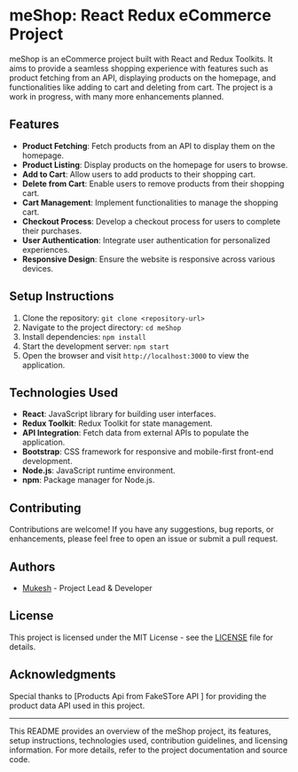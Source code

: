 # meShop: React Redux eCommerce Project

meShop is an eCommerce project built with React and Redux Toolkits. It aims to provide a seamless shopping experience with features such as product fetching from an API, displaying products on the homepage, and functionalities like adding to cart and deleting from cart. The project is a work in progress, with many more enhancements planned.

## Features

- **Product Fetching**: Fetch products from an API to display them on the homepage.
- **Product Listing**: Display products on the homepage for users to browse.
- **Add to Cart**: Allow users to add products to their shopping cart.
- **Delete from Cart**: Enable users to remove products from their shopping cart.
- **Cart Management**: Implement functionalities to manage the shopping cart.
- **Checkout Process**: Develop a checkout process for users to complete their purchases.
- **User Authentication**: Integrate user authentication for personalized experiences.
- **Responsive Design**: Ensure the website is responsive across various devices.

## Setup Instructions

1. Clone the repository: `git clone <repository-url>`
2. Navigate to the project directory: `cd meShop`
3. Install dependencies: `npm install`
4. Start the development server: `npm start`
5. Open the browser and visit `http://localhost:3000` to view the application.

## Technologies Used

- **React**: JavaScript library for building user interfaces.
- **Redux Toolkit**: Redux Toolkit for state management.
- **API Integration**: Fetch data from external APIs to populate the application.
- **Bootstrap**: CSS framework for responsive and mobile-first front-end development.
- **Node.js**: JavaScript runtime environment.
- **npm**: Package manager for Node.js.

## Contributing

Contributions are welcome! If you have any suggestions, bug reports, or enhancements, please feel free to open an issue or submit a pull request.

## Authors

- [Mukesh](https://github.com/Mukesh39) - Project Lead & Developer

## License

This project is licensed under the MIT License - see the [LICENSE](LICENSE) file for details.

## Acknowledgments

Special thanks to [Products Api from FakeSTore API ] for providing the product data API used in this project.

---

This README provides an overview of the meShop project, its features, setup instructions, technologies used, contribution guidelines, and licensing information. For more details, refer to the project documentation and source code.
